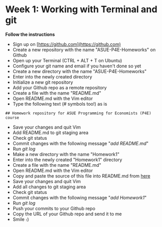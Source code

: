 # Week 1: Working with Terminal and git 

**Follow the instructions**

* Sign up on [https://github.com](https://github.com)
* Create a new repository with the name "ASUE-P4E-Homeworks" on Github
* Open up your Terminal (CTRL + ALT + T on Ubuntu)
* Configure your git name and email if you haven't done so yet
* Create a new directory with the name "ASUE-P4E-Homeworks"
* Enter into the newly created directory
* Initialize a new git repository
* Add your Github repo as a remote repository 
* Create a file with the name "README.md"
* Open README.md with the Vim editor
* Type the following text (# symbols too!) as is
```
## Homework repository for ASUE Programming for Economists (P4E) course
``` 
* Save your changes and quit Vim
* Add README.md to git staging area
* Check git status
* Commit changes with the following message "*add README.md*"
* Run *git log*
* Make a new directory with the name "Homework1"
* Enter into the newly created "Homework1" directory
* Create a file with the name "README.md"
* Open README.md with the Vim editor
* Copy and paste the source of this file into README.md from [here](https://raw.githubusercontent.com/AndranikSargsyan/Programming-for-economists/master/Week1/homework.md)
* Save your changes and quit Vim
* Add all changes to git staging area
* Check git status
* Commit changes with the following message "*add Homework1*"
* Run *git log*
* Push your commits to your Github repo
* Copy the URL of your Github repo and send it to me
* Smile ։)


